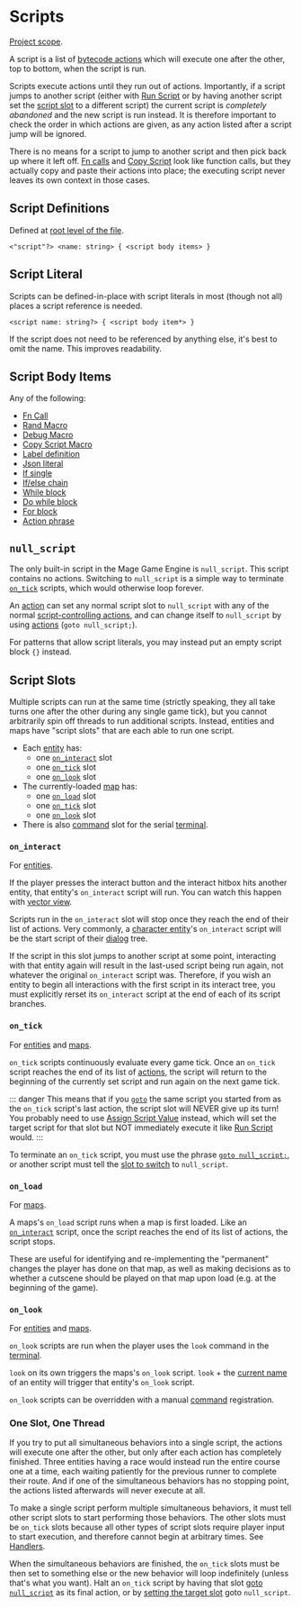 # Scripts

[Project scope](syntax_scopes#project-scope).

A script is a list of [bytecode actions](actions) which will execute one after the other, top to bottom, when the script is run.

Scripts execute actions until they run out of actions. Importantly, if a script jumps to another script (either with [Run Script](actions#run-script) or by having another script set the [script slot](#script-slots) to a different script) the current script is *completely abandoned* and the new script is run instead. It is therefore important to check the order in which actions are given, as any action listed after a script jump will be ignored.

There is no means for a script to jump to another script and then pick back up where it left off. [Fn calls](fns#fn-call) and [Copy Script](macros#copy-script) look like function calls, but they actually copy and paste their actions into place; the executing script never leaves its own context in those cases.

## Script Definitions

Defined at [root level of the file](syntax_scopes#syntax-contexts).

```
<"script"?> <name: string> { <script body items> }
```

## Script Literal

Scripts can be defined-in-place with script literals in most (though not all) places a script reference is needed.

```
<script name: string?> { <script body item*> }
```

If the script does not need to be referenced by anything else, it's best to omit the name. This improves readability.

## Script Body Items

Any of the following:

- [Fn Call](fns#fn-call)
- [Rand Macro](macros#rand)
- [Debug Macro](macros#debug)
- [Copy Script Macro](macros#copy-script)
- [Label definition](script_control_flow#label-definitions)
- [Json literal](json_literals)
- [If single](script_control_flow#if-single)
- [If/else chain](script_control_flow#if--else-chain)
- [While block](script_control_flow#while-block)
- [Do while block](script_control_flow#do-while-block)
- [For block](script_control_flow#for-block)
- [Action phrase](actions)

## `null_script`

The only built-in script in the Mage Game Engine is `null_script`. This script contains no actions. Switching to `null_script` is a simple way to terminate [`on_tick`](scripts#on_tick) scripts, which would otherwise loop forever.

An [action](actions) can set any normal script slot to `null_script` with any of the normal [script-controlling actions](actions#script-control), and can change itself to `null_script` by using [actions](actions#run-script)  (`goto null_script;`).

For patterns that allow script literals, you may instead put an empty script block `{}` instead.

## Script Slots

Multiple scripts can run at the same time (strictly speaking, they all take turns one after the other during any single game tick), but you cannot arbitrarily spin off threads to run additional scripts. Instead, entities and maps have "script slots" that are each able to run one script.

- Each [entity](entities) has:
	- one [`on_interact`](#on_interact) slot
	- one [`on_tick`](#on_tick) slot
	- one [`on_look`](#on_look) slot
- The currently-loaded [map](maps) has:
	- one [`on_load`](#on_load) slot
	- one [`on_tick`](#on_tick) slot
	- one [`on_look`](#on_look) slot
- There is also [command](commands) slot for the serial [terminal](terminal).

### `on_interact`

For [entities](entities).

If the player presses the interact button and the interact hitbox hits another entity, that entity's `on_interact` script will run. You can watch this happen with [vector view](debug_tools#vector-view).

Scripts run in the `on_interact` slot will stop once they reach the end of their list of actions. Very commonly, a [character entity](entity_types#character-entity)'s `on_interact` script will be the start script of their [dialog](dialogs) tree.

If the script in this slot jumps to another script at some point, interacting with that entity again will result in the last-used script being run again, not whatever the original `on_interact` script was. Therefore, if you wish an entity to begin all interactions with the first script in its interact tree, you must explicitly rerset its `on_interact` script at the end of each of its script branches.

### `on_tick`

For [entities](entities) and [maps](maps).

`on_tick` scripts continuously evaluate every game tick. Once an `on_tick` script reaches the end of its list of [actions](actions), the script will return to the beginning of the currently set script and run again on the next game tick.

::: danger
This means that if you [`goto`](actions#run-script) the same script you started from as the `on_tick` script's last action, the script slot will NEVER give up its turn! You probably need to use [Assign Script Value](actions#assign-script-value) instead, which will set the target script for that slot but NOT immediately execute it like [Run Script](actions#run-script) would.
:::

To terminate an `on_tick` script, you must use the phrase [`goto null_script;`](actions#run-script), or another script must tell the [slot to switch](actions#assign-script-value) to `null_script`.

### `on_load`

For [maps](maps).

A maps's `on_load` script runs when a map is first loaded. Like an [`on_interact`](scripts#on_interact) script, once the script reaches the end of its list of actions, the script stops.

These are useful for identifying and re-implementing the "permanent" changes the player has done on that map, as well as making decisions as to whether a cutscene should be played on that map upon load (e.g. at the beginning of the game).

### `on_look`

For [entities](entities) and [maps](maps).

`on_look` scripts are run when the player uses the `look` command in the [terminal](terminal).

`look` on its own triggers the maps's `on_look` script. `look` + the [current name](state#printing-current-values) of an entity will trigger that entity's `on_look` script.

`on_look` scripts can be overridden with a manual [command](commands) registration.

### One Slot, One Thread

If you try to put all simultaneous behaviors into a single script, the actions will execute one after the other, but only after each action has completely finished. Three entities having a race would instead run the entire course one at a time, each waiting patiently for the previous runner to complete their route. And if one of the simultaneous behaviors has no stopping point, the actions listed afterwards will never execute at all.

To make a single script perform multiple simultaneous behaviors, it must tell other script slots to start performing those behaviors. The other slots must be `on_tick` slots because all other types of script slots require player input to start execution, and therefore cannot begin at arbitrary times. See [Handlers](handlers).

When the simultaneous behaviors are finished, the `on_tick` slots must be then set to something else or the new behavior will loop indefinitely (unless that's what you want). Halt an `on_tick` script by having that slot [goto](actions#run-script) [`null_script`](#null_script) as its final action, or by [setting the target slot](actions#assign-script-value) goto `null_script`.
